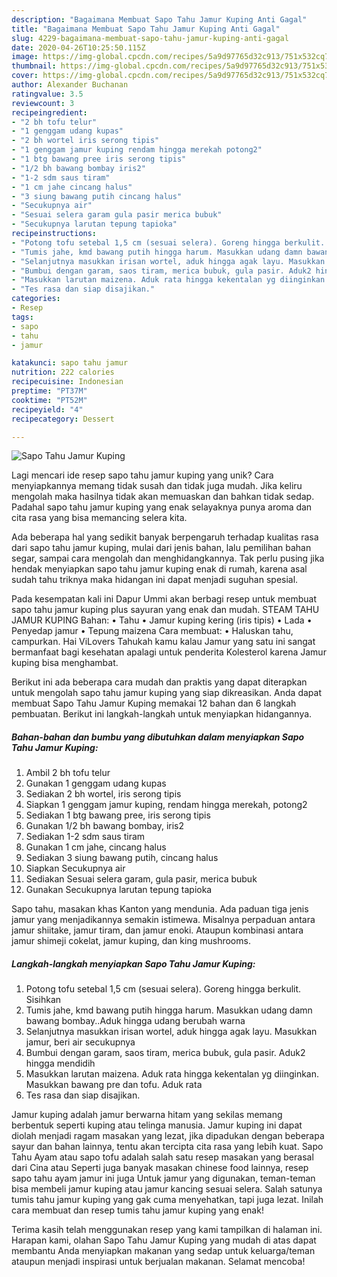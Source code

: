 ```yaml
---
description: "Bagaimana Membuat Sapo Tahu Jamur Kuping Anti Gagal"
title: "Bagaimana Membuat Sapo Tahu Jamur Kuping Anti Gagal"
slug: 4229-bagaimana-membuat-sapo-tahu-jamur-kuping-anti-gagal
date: 2020-04-26T10:25:50.115Z
image: https://img-global.cpcdn.com/recipes/5a9d97765d32c913/751x532cq70/sapo-tahu-jamur-kuping-foto-resep-utama.jpg
thumbnail: https://img-global.cpcdn.com/recipes/5a9d97765d32c913/751x532cq70/sapo-tahu-jamur-kuping-foto-resep-utama.jpg
cover: https://img-global.cpcdn.com/recipes/5a9d97765d32c913/751x532cq70/sapo-tahu-jamur-kuping-foto-resep-utama.jpg
author: Alexander Buchanan
ratingvalue: 3.5
reviewcount: 3
recipeingredient:
- "2 bh tofu telur"
- "1 genggam udang kupas"
- "2 bh wortel iris serong tipis"
- "1 genggam jamur kuping rendam hingga merekah potong2"
- "1 btg bawang pree iris serong tipis"
- "1/2 bh bawang bombay iris2"
- "1-2 sdm saus tiram"
- "1 cm jahe cincang halus"
- "3 siung bawang putih cincang halus"
- "Secukupnya air"
- "Sesuai selera garam gula pasir merica bubuk"
- "Secukupnya larutan tepung tapioka"
recipeinstructions:
- "Potong tofu setebal 1,5 cm (sesuai selera). Goreng hingga berkulit. Sisihkan"
- "Tumis jahe, kmd bawang putih hingga harum. Masukkan udang damn bawang bombay..Aduk hingga udang berubah warna"
- "Selanjutnya masukkan irisan wortel, aduk hingga agak layu. Masukkan jamur, beri air secukupnya"
- "Bumbui dengan garam, saos tiram, merica bubuk, gula pasir. Aduk2 hingga mendidih"
- "Masukkan larutan maizena. Aduk rata hingga kekentalan yg diinginkan. Masukkan bawang pre dan tofu. Aduk rata"
- "Tes rasa dan siap disajikan."
categories:
- Resep
tags:
- sapo
- tahu
- jamur

katakunci: sapo tahu jamur 
nutrition: 222 calories
recipecuisine: Indonesian
preptime: "PT37M"
cooktime: "PT52M"
recipeyield: "4"
recipecategory: Dessert

---
```



![Sapo Tahu Jamur Kuping](https://img-global.cpcdn.com/recipes/5a9d97765d32c913/751x532cq70/sapo-tahu-jamur-kuping-foto-resep-utama.jpg)

Lagi mencari ide resep sapo tahu jamur kuping yang unik? Cara menyiapkannya memang tidak susah dan tidak juga mudah. Jika keliru mengolah maka hasilnya tidak akan memuaskan dan bahkan tidak sedap. Padahal sapo tahu jamur kuping yang enak selayaknya punya aroma dan cita rasa yang bisa memancing selera kita.

Ada beberapa hal yang sedikit banyak berpengaruh terhadap kualitas rasa dari sapo tahu jamur kuping, mulai dari jenis bahan, lalu pemilihan bahan segar, sampai cara mengolah dan menghidangkannya. Tak perlu pusing jika hendak menyiapkan sapo tahu jamur kuping enak di rumah, karena asal sudah tahu triknya maka hidangan ini dapat menjadi suguhan spesial.

Pada kesempatan kali ini Dapur Ummi akan berbagi resep untuk membuat sapo tahu jamur kuping plus sayuran yang enak dan mudah. STEAM TAHU JAMUR KUPING Bahan: • Tahu • Jamur kuping kering (iris tipis) • Lada • Penyedap jamur • Tepung maizena Cara membuat: • Haluskan tahu, campurkan. Hai ViLovers Tahukah kamu kalau Jamur yang satu ini sangat bermanfaat bagi kesehatan apalagi untuk penderita Kolesterol karena Jamur kuping bisa menghambat.


Berikut ini ada beberapa cara mudah dan praktis yang dapat diterapkan untuk mengolah sapo tahu jamur kuping yang siap dikreasikan. Anda dapat membuat Sapo Tahu Jamur Kuping memakai 12 bahan dan 6 langkah pembuatan. Berikut ini langkah-langkah untuk menyiapkan hidangannya.

<!--inarticleads1-->

##### Bahan-bahan dan bumbu yang dibutuhkan dalam menyiapkan Sapo Tahu Jamur Kuping:

1. Ambil 2 bh tofu telur
1. Gunakan 1 genggam udang kupas
1. Sediakan 2 bh wortel, iris serong tipis
1. Siapkan 1 genggam jamur kuping, rendam hingga merekah, potong2
1. Sediakan 1 btg bawang pree, iris serong tipis
1. Gunakan 1/2 bh bawang bombay, iris2
1. Sediakan 1-2 sdm saus tiram
1. Gunakan 1 cm jahe, cincang halus
1. Sediakan 3 siung bawang putih, cincang halus
1. Siapkan Secukupnya air
1. Sediakan Sesuai selera garam, gula pasir, merica bubuk
1. Gunakan Secukupnya larutan tepung tapioka


Sapo tahu, masakan khas Kanton yang mendunia. Ada paduan tiga jenis jamur yang menjadikannya semakin istimewa. Misalnya perpaduan antara jamur shiitake, jamur tiram, dan jamur enoki. Ataupun kombinasi antara jamur shimeji cokelat, jamur kuping, dan king mushrooms. 

<!--inarticleads2-->

##### Langkah-langkah menyiapkan Sapo Tahu Jamur Kuping:

1. Potong tofu setebal 1,5 cm (sesuai selera). Goreng hingga berkulit. Sisihkan
1. Tumis jahe, kmd bawang putih hingga harum. Masukkan udang damn bawang bombay..Aduk hingga udang berubah warna
1. Selanjutnya masukkan irisan wortel, aduk hingga agak layu. Masukkan jamur, beri air secukupnya
1. Bumbui dengan garam, saos tiram, merica bubuk, gula pasir. Aduk2 hingga mendidih
1. Masukkan larutan maizena. Aduk rata hingga kekentalan yg diinginkan. Masukkan bawang pre dan tofu. Aduk rata
1. Tes rasa dan siap disajikan.


Jamur kuping adalah jamur berwarna hitam yang sekilas memang berbentuk seperti kuping atau telinga manusia. Jamur kuping ini dapat diolah menjadi ragam masakan yang lezat, jika dipadukan dengan beberapa sayur dan bahan lainnya, tentu akan tercipta cita rasa yang lebih kuat. Sapo Tahu Ayam atau sapo tofu adalah salah satu resep masakan yang berasal dari Cina atau Seperti juga banyak masakan chinese food lainnya, resep sapo tahu ayam jamur ini juga Untuk jamur yang digunakan, teman-teman bisa membeli jamur kuping atau jamur kancing sesuai selera. Salah satunya tumis tahu jamur kuping yang gak cuma menyehatkan, tapi juga lezat. Inilah cara membuat dan resep tumis tahu jamur kuping yang enak! 

Terima kasih telah menggunakan resep yang kami tampilkan di halaman ini. Harapan kami, olahan Sapo Tahu Jamur Kuping yang mudah di atas dapat membantu Anda menyiapkan makanan yang sedap untuk keluarga/teman ataupun menjadi inspirasi untuk berjualan makanan. Selamat mencoba!
